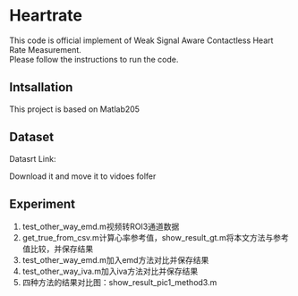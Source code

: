 # Heartrate
This code is official implement of Weak Signal Aware Contactless Heart Rate Measurement.<br>
Please follow the instructions to run the code.<br>
## Intsallation
This project is based on Matlab205
## Dataset
Datasrt Link:

Download it and move it to vidoes folfer
## Experiment
1. test_other_way_emd.m视频转ROI3通道数据
2. get_true_from_csv.m计算心率参考值，show_result_gt.m将本文方法与参考值比较，并保存结果
3. test_other_way_emd.m加入emd方法对比并保存结果
4. test_other_way_iva.m加入iva方法对比并保存结果
5. 四种方法的结果对比图：show_result_pic1_method3.m

